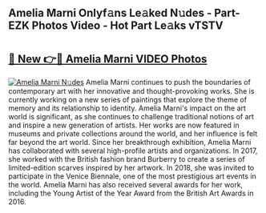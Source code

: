 ## Amelia Marni Onlyf𝚊ns Le𝚊ked N𝚞des - Part-EZK Photos Video - Hot Part Le𝚊ks vTSTV

# <h2><a href="http://ac44424.deff.icu/?id=Amelia+Marni">🔗 New 👉🔴 Amelia Marni VIDEO Photos</a></h2>

[![Amelia Marni N𝚞des](https://i.imgur.com/rIISA9y.gif)](http://ac44424.deff.icu/?id=Amelia+Marni)
Amelia Marni continues to push the boundaries of contemporary art with her innovative and thought-provoking works. She is currently working on a new series of paintings that explore the theme of memory and its relationship to identity. Amelia Marni's impact on the art world is significant, as she continues to challenge traditional notions of art and inspire a new generation of artists. Her works are now featured in museums and private collections around the world, and her influence is felt far beyond the art world. Since her breakthrough exhibition, Amelia Marni has collaborated with several high-profile artists and organizations. In 2017, she worked with the British fashion brand Burberry to create a series of limited-edition scarves inspired by her artwork. In 2018, she was invited to participate in the Venice Biennale, one of the most prestigious art events in the world. Amelia Marni has also received several awards for her work, including the Young Artist of the Year Award from the British Art Awards in 2016.
